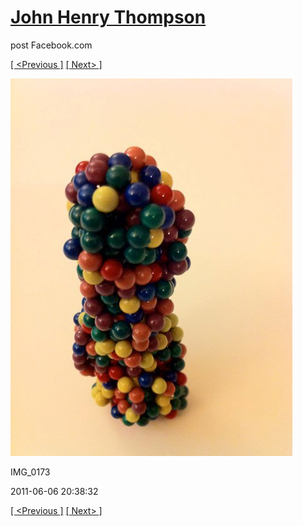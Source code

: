 # [John Henry Thompson](../README.md)
post Facebook.com

[[ <Previous ]](2011-06-06-3.md) [[ Next> ]](2011-06-06-5.md)

[![](../media/2011-06-06/Magnetic-Balls-IMG_0173.jpg)](../README.md)

IMG_0173

2011-06-06 20:38:32

[[ <Previous ]](2011-06-06-3.md) [[ Next> ]](2011-06-06-5.md)